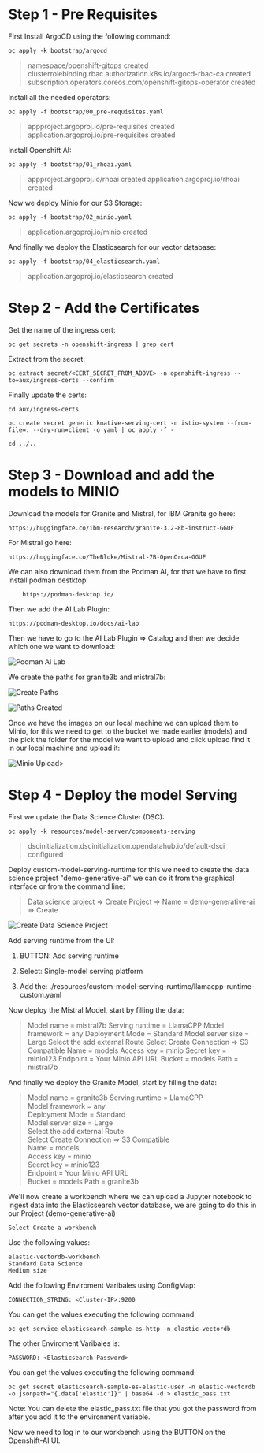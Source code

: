 # Step 1 - Pre Requisites

First Install ArgoCD using the following command:
    
    oc apply -k bootstrap/argocd 

>    namespace/openshift-gitops created
    clusterrolebinding.rbac.authorization.k8s.io/argocd-rbac-ca created
    subscription.operators.coreos.com/openshift-gitops-operator created

Install all the needed operators:
    
    oc apply -f bootstrap/00_pre-requisites.yaml

>    appproject.argoproj.io/pre-requisites created
    application.argoproj.io/pre-requisites created

Install Openshift AI:

    oc apply -f bootstrap/01_rhoai.yaml
    
>   appproject.argoproj.io/rhoai created
    application.argoproj.io/rhoai created

Now we deploy Minio for our S3 Storage:

    oc apply -f bootstrap/02_minio.yaml

>   application.argoproj.io/minio created

And finally we deploy the Elasticsearch for our vector database:

    oc apply -f bootstrap/04_elasticsearch.yaml

>   application.argoproj.io/elasticsearch created

# Step 2 - Add the Certificates

Get the name of the ingress cert:

    oc get secrets -n openshift-ingress | grep cert

Extract from the secret:

    oc extract secret/<CERT_SECRET_FROM_ABOVE> -n openshift-ingress --to=aux/ingress-certs --confirm

Finally update the certs:

    cd aux/ingress-certs 

    oc create secret generic knative-serving-cert -n istio-system --from-file=. --dry-run=client -o yaml | oc apply -f -

    cd ../..

# Step 3 - Download and add the models to MINIO

Download the models for Granite and Mistral, for IBM Granite go here:

    https://huggingface.co/ibm-research/granite-3.2-8b-instruct-GGUF

For Mistral go here:

    https://huggingface.co/TheBloke/Mistral-7B-OpenOrca-GGUF

We can also download them from the Podman AI, for that we have to first install podman destktop:

        https://podman-desktop.io/

Then we add the AI Lab Plugin:

    https://podman-desktop.io/docs/ai-lab

Then we have to go to the AI Lab Plugin => Catalog and then we decide which one we want to download:

![Podman AI Lab](/resources/images/01_podman-ai-lab.png)

We create the paths for granite3b and mistral7b:

![Create Paths](/resources/images/03_minio-create-path.png)

![Paths Created](/resources/images/04_minio-paths-x2.png)

Once we have the images on our local machine we can upload them to Minio, for this we need to get to the bucket we made earlier (models) and the pick the folder for the model we want to upload and click upload find it in our local machine and upload it:


![Minio Upload>](/resources/images/02_minio-upload.png)



# Step 4 - Deploy the model Serving

First we update the Data Science Cluster (DSC):

    oc apply -k resources/model-server/components-serving

>    dscinitialization.dscinitialization.opendatahub.io/default-dsci configured

Deploy custom-model-serving-runtime for this we need to create the data science project "demo-generative-ai" we can do it from the graphical interface or from the command line:

>    Data science project => Create Project => Name = demo-generative-ai => Create

![Create Data Science Project](/resources/images/05_create-dsp.png)

Add serving runtime from the UI:

1.   BUTTON: Add serving runtime

2.   Select: Single-model serving platform

3.   Add the: ./resources/custom-model-serving-runtime/llamacpp-runtime-custom.yaml

Now deploy the Mistral Model, start by filling the data: 
>   Model name = mistral7b
    Serving runtime = LlamaCPP
    Model framework = any
    Deployment Mode = Standard
    Model server size = Large
    Select the add external Route
    Select Create Connection => S3 Compatible
    Name = models
    Access key = minio
    Secret key = minio123
    Endpoint = Your Minio API URL
    Bucket = models
    Path = mistral7b

And finally we deploy the Granite Model, start by filling the data:
>   Model name = granite3b
    Serving runtime = LlamaCPP    
    Model framework = any    
    Deployment Mode = Standard    
    Model server size = Large    
    Select the add external Route    
    Select Create Connection => S3 Compatible    
    Name = models    
    Access key = minio    
    Secret key = minio123    
    Endpoint = Your Minio API URL    
    Bucket = models
    Path = granite3b

We'll now create a workbench where we can upload a Jupyter notebook to ingest data into the Elasticsearch vector database, we are going to do this in our Project (demo-generative-ai)

    Select Create a workbench

Use the following values:

    elastic-vectordb-workbench
    Standard Data Science 
    Medium size

Add the following Enviroment Varibales using ConfigMap:

    CONNECTION_STRING: <Cluster-IP>:9200


You can get the values executing the following command:

    oc get service elasticsearch-sample-es-http -n elastic-vectordb

The other Enviroment Varibales is:

    PASSWORD: <Elasticsearch Password>

You can get the values executing the following command:

    oc get secret elasticsearch-sample-es-elastic-user -n elastic-vectordb -o jsonpath="{.data['elastic']}" | base64 -d > elastic_pass.txt

Note: You can delete the elastic_pass.txt file that you got the password from after you add it to the environment variable.

Now we need to log in to our workbench using the BUTTON on the Openshift-AI UI.
